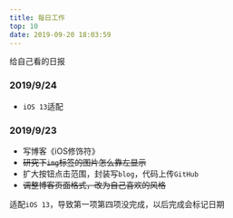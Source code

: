```yaml
---
title: 每日工作
top: 10
date: 2019-09-20 18:03:59
---
```


给自己看的日报

### 2019/9/24

- `iOS 13`适配

### 2019/9/23

- 写博客《iOS修饰符》
- ~~研究下`img`标签的图片怎么靠左显示~~
- 扩大按钮点击范围，封装写`blog`，代码上传`GitHub`
- ~~调整博客页面格式，改为自己喜欢的风格~~

适配`iOS 13`，导致第一项第四项没完成，以后完成会标记日期


